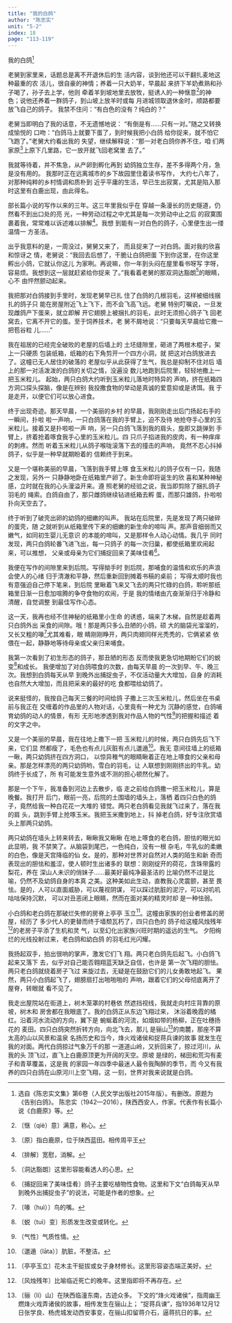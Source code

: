 ```yaml
---
title: "我的白鸽"
author: "陈忠实"
unit: "5-2"
index: 18
page: "113-119"
---
```


我的白鸽[^1-a]

老舅到家里来，话题总是离不开退休后的生
活内容，谈到他还可以干翻扎麦地这种最重的农
活儿，很自豪的神情；养着一只大奶羊，早晨起
来挤下羊奶煮熟和孙子喝了，孙子去上学，他则
牵着羊到坡地里去放牧，挺诱人的一种惬意[^1-b]的神
色；说他还养着一群鸽子，到山坡上放羊时或每
月进城领取退休金时，顺路都要放飞自己的鸽子。
我禁不住问：“有白色的没有？纯白的？”

老舅当即明白了我的话意，不无遗憾地说：
“有倒是有……只有一对。”随之又转换成愉悦的
口吻：“白鸽马上就要下蛋了，到时候我把小白鸽
给你捉来，就不怕它飞跑了。”老舅大约看出我的
失望，继续解释说：“那一对老白鸽你养不住，咱
们两家原[^1-c]上原下几里路，它一放开就飞回老窝里
去了。”

我就等待着，并不焦急，从产卵到孵化再到
幼鸽独立生存，差不多得两个月，急是没有用的。
我那时正在远离城市的乡下故园里住着读书写作，
大约七八年了，对那种纯粹的乡村情调和质朴到
近乎平庸的生活，早已生出寂寞，尤其是陷入那
时这里有白鹿出现，由此得名。

[^1-a]: 选自《陈忠实文集》第6卷（人民文学出版社2015年版）。有删改。原题为《告别白鸽》。
    陈忠实（1942—2016），陕西西安人，作家。代表作有长篇小说《白鹿原》等。
[^1-b]: 〔惬（qiè）意〕满意，称心。
[^1-c]: 〔原〕指白鹿原，位于陕西蓝田。相传周平王

部长篇小说的写作以来的三年。这三年里我似乎在
穿越一条漫长的历史隧道，仍然看不到出口处的亮
光，一种劳动过程之中尤其是每一次劳动中止之后
的寂寞围裹着我，常常难以诉述难以排解[^2-a]。我想
到能有一对白色的鸽子，心里便生出一缕温情一
方圣洁。

出乎我意料的是，一周没过，舅舅又来了，
而且捉来了一对白鸽。面对我的欣喜和惊讶之
情，老舅说：“我回去后想了，干脆让白鸽把蛋
下到你这里，在你这里孵出小鸽，它就认你这儿
为家咧。再说嘛，你一年到头闷在屋里看书呀写
字呀，容易烦。我想到这一层就赶紧给你捉来
了。”我看着老舅的那双洞达豁朗[^2-b]的眼睛，心不
由怦然颤动起来。

我把那对白鸽接到手里时，发现老舅早已扎
住了白鸽的几根羽毛，这样被细线捆扎的鸽子只
能在房屋附近飞上飞下，而不会飞高飞远。老舅
特别叮嘱说，一旦发现雌鸽产下蛋来，就立即解
开它翅膀上被捆扎的羽毛，此时无须担心鸽子飞
回老窝去，它离不开它的蛋。至于饲养技术，老
舅不屑地说：“只要每天早晨给它撒一把苞谷粒
儿……”

我在祖居的已经完全破败的老屋的后墙上的
土坯缝隙里，砸进了两根木棍子，架上一只硬质
包装纸箱，纸箱的右下角剪开一个四方小洞，就
把这对白鸽放进去了。这幢已无人居住的破落的
老屋似乎从此获得了生气，我总是抑制不住对后
墙上的那一对活泼泼的白鸽的关切之情，没遍没
数儿地跑到后院里，轻轻地撒上一把玉米粒儿。
起始，两只白鸽大约听到玉米粒儿落地时特异的
声响，挤在纸箱四方洞口探头探脑，像是在辨别
我投撒食物的举动是真诚的爱意抑或是诱饵。我
于是走开，以便它们可以放心进食。

[^2-a]: 〔排解〕宽慰，消解。
[^2-b]: 〔洞达豁朗〕这里形容能看透人的心思。

终于出现奇迹。那天早晨，一个美丽的乡村
的早晨，我刚刚走出后门扬起右手的一瞬间，扑啦
啦一声响，一只白鸽落在我的手臂上，迫不及待
地抢夺手心里的玉米粒儿。接着又是扑啦啦一声
响，另一只白鸽飞落到我的肩头，旋即又跳弹到
手臂上，挤着抢着啄食我手心里的玉米粒儿。四
只爪子掐进我的皮肉，有一种痒痒的刺疼。然而
听着玉米粒儿从鸽子喉咙滚落下去的撞击的声响，
竟然不忍心抖掉鸽子，似乎是一种早就期盼着的
信赖终于到来。

又是一个堪称美丽的早晨，飞落到我手臂上啄
食玉米粒儿的鸽子仅有一只，我随之发现，另外一
只静静地卧在纸箱里产卵了。新生命即将诞生的欣
喜和某种神秘感，立时就在我的心头漫溢开来。遵
照老舅的经验之说，我当即剪除了捆扎鸽子羽毛的
绳索。白鸽自由了，那只雌鸽继续钻进纸箱去孵
蛋，而那只雄鸽，扑啦啦扑向天空去了。

终于听到了破壳出卵的幼鸽的细嫩的叫声。
我站在后院里，先是发现了两只破碎的蛋壳，随
之就听到从纸箱里传下来的细嫩的新生命的啼叫
声。那声音细弱而又嫩气，如同初生婴儿无意识
的本能的啼叫，又是那样令人动心动情。我几乎
同时发现，两只白鸽轮番飞进飞出，每一只鸽子
的每一次归巢，都使纸箱里欢闹起来，可以推想，
父亲或母亲为它们捕捉回来了美味佳肴[^4-a]。

我便在写作的间隙里来到后院。写得拗手时
到后院，那哺食的温情和欢乐的声浪会使人的心绪
归于清澈和平静，然后重新回到摊着书稿的桌前；
写得太顺时我也有意强迫自己停下笔来，到后院
里瞅着飞来又飞去的两只忙碌的白鸽，聆听那纸
箱里日渐一日愈加喧腾的争夺食物的欢闹，于是
我的情绪由亢奋渐渐归于冷静和清醒，自觉调整
到最佳写作心态。

这一天，我再也经不住神秘的纸箱里小生命
的诱惑，端来了木梯，自然是趁着两只白鸽外出
采食的间隙。哦！那是两只多么丑陋的小鸽，硕
大的脑袋光溜溜的，又长又粗的喙[^4-b]尤其难看，眼
睛刚刚睁开，两只肉翅同样光秃秃的，它俩紧紧
依偎在一起，静静地等待母亲或父亲归来哺食。

我第一次看到了初生形态的鸽子，那丑陋的形态
反而使我更急切地期盼它们的蜕变[^4-c]和成长。
我便增加了对白鸽喂食的次数，由每天早晨
的一次到早、午、晚三次。我想到白鸽每天从早
到晚外出捕捉虫子，不仅活动量大大增加，自身
的消耗也自然大大增加，而且把采来的最好的吃
食都喂给幼鸽了。

说来挺怪的，我按自己每天三餐的时间给鸽
子撒上三次玉米粒儿，然后坐在书桌前与我正在
交缠着的作品里的人物对话，心里竟有一种尤为
沉静的感觉，白鸽哺育幼鸽的动人的情景，有形
无形地渗透到我对作品人物的气性[^5-a]的把握和描述
着的文字之中。

[^4-a]: 〔捕捉回来了美味佳肴〕鸽子主要吃植物性食物。这里和下文“白鸽每天从早到晚外出捕捉虫子”的说法，可能是作者的想象。
[^4-b]: 〔喙（huì）〕鸟的嘴。
[^4-c]: 〔蜕（tuì）变〕形质发生改变或转化。

又是一个美丽的早晨，我在往地上撒下一把
玉米粒儿的时候，两只白鸽先后飞下来，它们显
然都瘦了，毛色也有点儿灰脏有点儿邋遢[^5-b]。我无
意间往墙上的纸箱一瞅，两只幼鸽挤在四方洞口，
以惊异稚气的眼睛瞅着正在地上啄食的父亲和母
亲。那是怎样漂亮的两只幼鸽哟，雪白的羽毛，让
人联想到刚刚挤出的牛乳。幼鸽终于长成了，所
有可能发生意外或不测的担心顿然化解了。

那是一个下午，我准备到河边上去散步，临
走之前给白鸽撒一把玉米粒儿，算是晚餐。我打开
后门，眼前一亮，后院的土围墙的墙头上，落栖
着四只白色的鸽子，竟然给我一种白花花一大堆的
错觉。两只老白鸽看见我就飞过来了，落在我的肩
头，跳到手臂上抢啄玉米。我把玉米撒到地上，抖
掉老白鸽，好专注欣赏墙头上那两只幼鸽。

两只幼鸽在墙头上转来转去，瞅瞅我又瞅瞅
在地上啄食的老白鸽，胆怯的眼光如此显明，我
不禁笑了。从脑袋到尾巴，一色纯白，没有一根
杂毛，牛乳似的柔嫩的白色，像是天宫降临的仙
女。是的，那种对世界对自然对人类的陌生和新
奇而表现出的胆怯和羞涩，使人顿时生出诸多的
联想：刚刚绽开的荷花，含珠带露的梨花，养在
深山人未识的俏妹子……最美好最纯净最圣洁的
比喻仍然不过是比喻，仍然不及幼鸽自身的本真
之美。这种美如此生动，直教我心灵震颤，甚至
畏怯。是的，人可以直面威胁，可以蔑视阴谋，
可以踩过肮脏的泥泞，可以对叽叽咕咕保持沉默，
可以对丑恶闭上眼睛，然而在面对美的精灵时却
是一种怯弱。

[^5-a]: 〔气性〕气质性情。
[^5-b]: 〔邋遢（lāta）〕肮脏，不整洁。

小白鸽和老白鸽在那破烂失修的房脊上亭亭
玉立[^6-a]。这幢由家族的创业者修盖的房屋，经历了
多少代人的更替而终于墙颓瓦朽了，四只白色的
鸽子给这幢风烛残年[^6-b]的老房子平添了生机和灵
气，以至幻化出家族兴旺时期的遥远的生气。
夕阳绚烂的光线投射过来，老白鸽和幼白鸽
的羽毛红光闪耀。

我扬起双手，拍出很响的掌声，激发它们飞
翔。两只老白鸽先后起飞。小白鸽飞起来又落下
去，似乎对自己能否翱翔蓝天缺乏自信，也许是
第一次飞翔的胆怯。两只老白鸽就绕着房子飞过
来旋过去，无疑是在鼓励它们的儿女勇敢地起飞。
果然，两只小白鸽起飞了，翅膀扇打出啪啪啪的
声响，跟着它们的父母彻底离开了屋脊，转眼就
看不见了。

我走出屋院站在街道上，树木笼罩的村巷依
然遮挡视线，我就走向村庄背靠的原坡，树木和
房舍都在我眼底了。我的白鸽正从东边飞翔过来，
沐浴着晚霞的橘红。沿着河水流动的方向，翼下是
蜿蜒着的河流，如烟如带的杨柳，正在吐穗扬花的
麦田。四只白鸽突然折转方向，向北飞去，那儿
是骊山[^7-a]的南麓，那座不算太高的山以风景和温泉
名扬历史和当今，烽火戏诸侯和捉蒋兵谏的故事
就发生在我的对面。两代白鸽掠过气象万千的那
一道道山岭，又折回来了，掠过河川，从我的头
顶飞过，直飞上白鹿原顶更为开阔的天空。原坡
是绿的，梯田和荒沟有麦子和青草覆盖，这是我
的家园一年四季中最迷人最令我陶醉的季节，而
今又有我养的四只白鸽在山原河川上空飞翔，这
一刻，世界对我来说就是白鸽。

[^6-a]: 〔亭亭玉立〕花木主干挺拔或女子身材修长。这里形容姿态端正美好。
[^6-b]: 〔风烛残年〕比喻临近死亡的晚年。这里指即将不再存在。
[^7-a]: 〔骊（lí）山〕在陕西临潼东南，古迹众多。
    下文的“烽火戏诸侯”，指周幽王燃烽火戏弄诸侯的故事，相传发生在骊山上；
    “捉蒋兵谏”，指1936年12月12日张学良、杨虎城发动西安事变，在骊山扣留蒋介石，逼蒋抗日的事。
